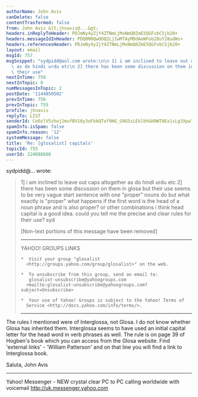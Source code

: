 ```yaml
---
authorName: John Avis
canDelete: false
contentTrasformed: false
from: John Avis &lt;jhnavis@...&gt;
headers.inReplyToHeader: PDJmNy4yZjY4ZTNmLjMxNmQ0ZmE5QGFvbC5jb20+
headers.messageIdInHeader: PDQ0M0QwODQ2LjIwMTAyMDdAeWFob28uY28udWs+
headers.referencesHeader: PDJmNy4yZjY4ZTNmLjMxNmQ0ZmE5QGFvbC5jb20+
layout: email
msgId: 757
msgSnippet: "sydpidd@aol.com wrote:\n\n 1] i am inclined to leave out caps altogether\
  \ as do hindi urdu etc\n 2] there has been some discussion on them in glosa but\
  \ their use"
nextInTime: 758
nextInTopic: 0
numMessagesInTopic: 2
postDate: '1144850502'
prevInTime: 756
prevInTopic: 755
profile: jhnavis
replyTo: LIST
senderId: CeOzlV5zhoj2mufBV18y3oFbkQTof9HG_G9GSsLEklbhGH9WT0Ex1sLg3Xpw7Sqydnssd90aCS-Oodxs0hEah_nkJnDL1g
spamInfo.isSpam: false
spamInfo.reason: '12'
systemMessage: false
title: 'Re: [glosalist] capitals'
topicId: 755
userId: 224088686
---
```


sydpidd@... wrote:

> 1] i am inclined to leave out caps altogether as do hindi urdu etc
> 2] there has been some discussion on them in glosa but their use seems 
> to  be
> very vague start sentence with one "proper" nouns do but what exactly is 
> "proper" what happens if the first word is the head of a noun phrase 
> and is also 
> proper? or other combinations
> i think head capital is a good idea. could you tell me the precise 
> and  clear
> rules for their use?
> syd
>
>
>
>
>
>
>
>
>
>
>
>
>
>
>
>
>
>
>
> [Non-text portions of this message have been removed]
>
>
> ------------------------------------------------------------------------
> YAHOO! GROUPS LINKS
>
>     *  Visit your group "glosalist
>       <http://groups.yahoo.com/group/glosalist>" on the web.
>        
>     *  To unsubscribe from this group, send an email to:
>        glosalist-unsubscribe@yahoogroups.com
>       <mailto:glosalist-unsubscribe@yahoogroups.com?subject=Unsubscribe>
>        
>     *  Your use of Yahoo! Groups is subject to the Yahoo! Terms of
>       Service <http://docs.yahoo.com/info/terms/>.
>
>
> ------------------------------------------------------------------------
>
The rules I mentioned were of Interglossa, not Glosa. I do not know 
whether Glosa has inherited them.
Interglossa seems to have used an initial capital letter for the head 
word in verb phrases as well. The rule is on page 39 of Hogben's book 
which you can access from the Glosa website. Find 'external links' - 
'William Patterson' and  on that line you will find a link to 
Interglossa book.

Saluta,
John Avis


	
	
		
___________________________________________________________ 
Yahoo! Messenger - NEW crystal clear PC to PC calling worldwide with voicemail http://uk.messenger.yahoo.com

